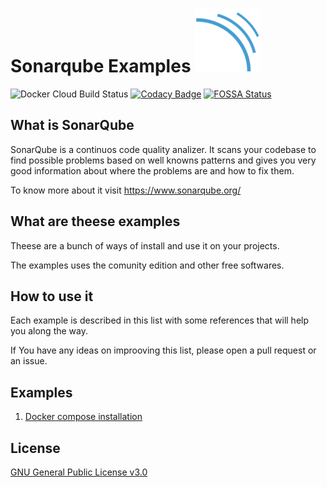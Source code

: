 # Sonarqube Examples ![my image](https://github.com/edumco/sonarqube-examples/raw/master/logo.png)

![Docker Cloud Build Status](https://img.shields.io/docker/cloud/build/edumco/sonar-scanner)
[![Codacy Badge](https://api.codacy.com/project/badge/Grade/1ab8bf7c21dc4cfcae643f4d41b7cf13)](https://www.codacy.com/manual/edumco/sonarqube-examples?utm_source=github.com&utm_medium=referral&utm_content=edumco/sonarqube-examples&utm_campaign=Badge_Grade)
[![FOSSA Status](https://app.fossa.io/api/projects/git%2Bgithub.com%2Fedumco%2Fsonarqube-examples.svg?type=shield)](https://app.fossa.io/projects/git%2Bgithub.com%2Fedumco%2Fsonarqube-examples?ref=badge_shield)

## What is SonarQube

SonarQube is a continuos code quality analizer. It scans your codebase to find possible problems based on well knowns patterns and gives you very good information about where the problems are and how to fix them.

To know more about it visit <https://www.sonarqube.org/>

## What are theese examples

Theese are a bunch of ways of install and use it on your projects.

The examples uses the comunity edition and other free softwares.

## How to use it

Each example is described in this list with some references that will help you along the way.

If You have any ideas on improoving this list, please open a pull request or an issue.

## Examples

1. [Docker compose installation](https://github.com/edumco/sonarqube-examples/tree/master/compose)

## License

[GNU General Public License v3.0](LICENSE)
